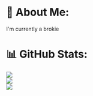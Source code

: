 # 💫 About Me:
I'm currently a brokie<br>

# 📊 GitHub Stats:
![](https://github-readme-stats.vercel.app/api?username=sovanpanha2007&theme=dracula&hide_border=false&include_all_commits=false&count_private=false)<br/>
![](https://nirzak-streak-stats.vercel.app/?user=sovanpanha2007&theme=dracula&hide_border=false)<br/>
![](https://github-readme-stats.vercel.app/api/top-langs/?username=sovanpanha2007&theme=dracula&hide_border=false&include_all_commits=false&count_private=false&layout=compact)

<!-- Proudly created with GPRM ( https://gprm.itsvg.in ) -->
